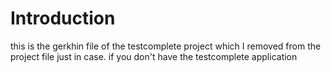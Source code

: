# Introduction

this is the gerkhin file of the testcomplete project which I removed from the project file just in case. if you don't have the testcomplete application
